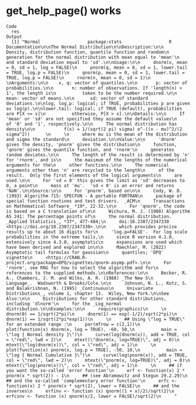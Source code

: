 # get_help_page() works

    Code
      res
    Output
      [1] "Normal                  package:stats                  R Documentation\n\nThe Normal Distribution\n\nDescription:\n\n     Density, distribution function, quantile function and random\n     generation for the normal distribution with mean equal to 'mean'\n     and standard deviation equal to 'sd'.\n\nUsage:\n\n     dnorm(x, mean = 0, sd = 1, log = FALSE)\n     pnorm(q, mean = 0, sd = 1, lower.tail = TRUE, log.p = FALSE)\n     qnorm(p, mean = 0, sd = 1, lower.tail = TRUE, log.p = FALSE)\n     rnorm(n, mean = 0, sd = 1)\n     \nArguments:\n\n    x, q: vector of quantiles.\n\n       p: vector of probabilities.\n\n       n: number of observations. If 'length(n) > 1', the length is\n          taken to be the number required.\n\n    mean: vector of means.\n\n      sd: vector of standard deviations.\n\nlog, log.p: logical; if TRUE, probabilities p are given as log(p).\n\nlower.tail: logical; if TRUE (default), probabilities are P[X <= x]\n          otherwise, P[X > x].\n\nDetails:\n\n     If 'mean' or 'sd' are not specified they assume the default values\n     of '0' and '1', respectively.\n\n     The normal distribution has density\n\n           f(x) = 1/(sqrt(2 pi) sigma) e^-((x - mu)^2/(2 sigma^2))      \n     \n     where mu is the mean of the distribution and sigma the standard\n     deviation.\n\nValue:\n\n     'dnorm' gives the density, 'pnorm' gives the distribution\n     function, 'qnorm' gives the quantile function, and 'rnorm'\n     generates random deviates.\n\n     The length of the result is determined by 'n' for 'rnorm', and is\n     the maximum of the lengths of the numerical arguments for the\n     other functions.\n\n     The numerical arguments other than 'n' are recycled to the length\n     of the result.  Only the first elements of the logical arguments\n     are used.\n\n     For 'sd = 0' this gives the limit as 'sd' decreases to 0, a point\n     mass at 'mu'.  'sd < 0' is an error and returns 'NaN'.\n\nSource:\n\n     For 'pnorm', based on\n\n     Cody, W. D. (1993) Algorithm 715: SPECFUN - A portable FORTRAN\n     package of special function routines and test drivers.  _ACM\n     Transactions on Mathematical Software_ *19*, 22-32.\n\n     For 'qnorm', the code is based on a C translation of\n\n     Wichura, M. J. (1988) Algorithm AS 241: The percentage points of\n     the normal distribution.  _Applied Statistics_, *37*, 477-484;\n     doi:10.2307/2347330 <https://doi.org/10.2307/2347330>.\n\n     which provides precise results up to about 16 digits for\n     'log.p=FALSE'.  For log scale probabilities in the extreme tails,\n     since R version 4.1.0, extensively since 4.3.0, asymptotic\n     expansions are used which have been derived and explored in\n\n     Maechler, M. (2022) Asymptotic tail formulas for gaussian\n     quantiles; 'DPQ' vignette\n     <https://CRAN.R-project.org/package=DPQ/vignettes/qnorm-asymp.pdf>.\n\n     For 'rnorm', see RNG for how to select the algorithm and for\n     references to the supplied methods.\n\nReferences:\n\n     Becker, R. A., Chambers, J. M. and Wilks, A. R. (1988) _The New S\n     Language_.  Wadsworth & Brooks/Cole.\n\n     Johnson, N. L., Kotz, S. and Balakrishnan, N. (1995) _Continuous\n     Univariate Distributions_, volume 1, chapter 13.  Wiley, New York.\n\nSee Also:\n\n     Distributions for other standard distributions, including 'dlnorm'\n     for the _Log_normal distribution.\n\nExamples:\n\n     require(graphics)\n     \n     dnorm(0) == 1/sqrt(2*pi)\n     dnorm(1) == exp(-1/2)/sqrt(2*pi)\n     dnorm(1) == 1/sqrt(2*pi*exp(1))\n     \n     ## Using \"log = TRUE\" for an extended range :\n     par(mfrow = c(2,1))\n     plot(function(x) dnorm(x, log = TRUE), -60, 50,\n          main = \"log { Normal density }\")\n     curve(log(dnorm(x)), add = TRUE, col = \"red\", lwd = 2)\n     mtext(\"dnorm(x, log=TRUE)\", adj = 0)\n     mtext(\"log(dnorm(x))\", col = \"red\", adj = 1)\n     \n     plot(function(x) pnorm(x, log.p = TRUE), -50, 10,\n          main = \"log { Normal Cumulative }\")\n     curve(log(pnorm(x)), add = TRUE, col = \"red\", lwd = 2)\n     mtext(\"pnorm(x, log=TRUE)\", adj = 0)\n     mtext(\"log(pnorm(x))\", col = \"red\", adj = 1)\n     \n     ## if you want the so-called 'error function'\n     erf <- function(x) 2 * pnorm(x * sqrt(2)) - 1\n     ## (see Abramowitz and Stegun 29.2.29)\n     ## and the so-called 'complementary error function'\n     erfc <- function(x) 2 * pnorm(x * sqrt(2), lower = FALSE)\n     ## and the inverses\n     erfinv <- function (x) qnorm((1 + x)/2)/sqrt(2)\n     erfcinv <- function (x) qnorm(x/2, lower = FALSE)/sqrt(2)\n     "

